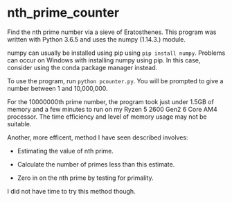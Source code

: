 # nth_prime_counter
Find the nth prime number via a sieve of Eratosthenes.
This program was written with Python 3.6.5 and uses the numpy (1.14.3.) module.

numpy can usually be installed using pip using `pip install numpy`. Problems can occur on Windows with installing numpy using pip. In this case, consider using the conda package manager instead.

To use the program, run `python pcounter.py`. You will be prompted to give a number between 1 and 10,000,000.


For  the 10000000th prime number, the program took just under 1.5GB of memory and a few minutes to run on my Ryzen 5 2600 Gen2 6 Core AM4 processor. The time efficiency and level of memory usage may not be suitable.

Another, more efficent, method I have seen described involves:
* Estimating the value of nth prime.

* Calculate the number of primes less than this estimate.

* Zero in on the nth prime by testing for primality.

I did not have time to try this method though.
